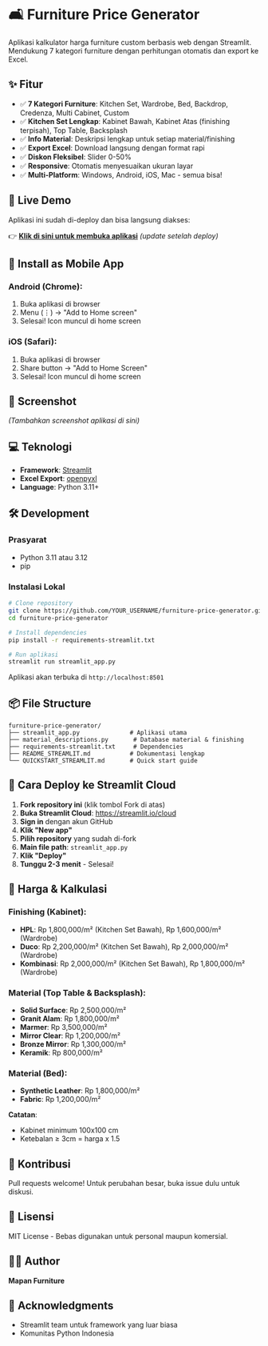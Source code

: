 # 🛋️ Furniture Price Generator

Aplikasi kalkulator harga furniture custom berbasis web dengan Streamlit. Mendukung 7 kategori furniture dengan perhitungan otomatis dan export ke Excel.

## ✨ Fitur

- ✅ **7 Kategori Furniture**: Kitchen Set, Wardrobe, Bed, Backdrop, Credenza, Multi Cabinet, Custom
- ✅ **Kitchen Set Lengkap**: Kabinet Bawah, Kabinet Atas (finishing terpisah), Top Table, Backsplash
- ✅ **Info Material**: Deskripsi lengkap untuk setiap material/finishing
- ✅ **Export Excel**: Download langsung dengan format rapi
- ✅ **Diskon Fleksibel**: Slider 0-50%
- ✅ **Responsive**: Otomatis menyesuaikan ukuran layar
- ✅ **Multi-Platform**: Windows, Android, iOS, Mac - semua bisa!

## 🚀 Live Demo

Aplikasi ini sudah di-deploy dan bisa langsung diakses:

👉 **[Klik di sini untuk membuka aplikasi](https://your-app-url.streamlit.app)** _(update setelah deploy)_

## 📱 Install as Mobile App

### Android (Chrome):
1. Buka aplikasi di browser
2. Menu (⋮) → "Add to Home screen"
3. Selesai! Icon muncul di home screen

### iOS (Safari):
1. Buka aplikasi di browser
2. Share button → "Add to Home Screen"
3. Selesai! Icon muncul di home screen

## 🎨 Screenshot

_(Tambahkan screenshot aplikasi di sini)_

## 💻 Teknologi

- **Framework**: [Streamlit](https://streamlit.io/)
- **Excel Export**: [openpyxl](https://openpyxl.readthedocs.io/)
- **Language**: Python 3.11+

## 🛠️ Development

### Prasyarat

- Python 3.11 atau 3.12
- pip

### Instalasi Lokal

```bash
# Clone repository
git clone https://github.com/YOUR_USERNAME/furniture-price-generator.git
cd furniture-price-generator

# Install dependencies
pip install -r requirements-streamlit.txt

# Run aplikasi
streamlit run streamlit_app.py
```

Aplikasi akan terbuka di `http://localhost:8501`

## 📦 File Structure

```
furniture-price-generator/
├── streamlit_app.py              # Aplikasi utama
├── material_descriptions.py       # Database material & finishing
├── requirements-streamlit.txt     # Dependencies
├── README_STREAMLIT.md           # Dokumentasi lengkap
└── QUICKSTART_STREAMLIT.md       # Quick start guide
```

## 📝 Cara Deploy ke Streamlit Cloud

1. **Fork repository ini** (klik tombol Fork di atas)
2. **Buka Streamlit Cloud**: https://streamlit.io/cloud
3. **Sign in** dengan akun GitHub
4. **Klik "New app"**
5. **Pilih repository** yang sudah di-fork
6. **Main file path**: `streamlit_app.py`
7. **Klik "Deploy"**
8. **Tunggu 2-3 menit** - Selesai!

## 🎯 Harga & Kalkulasi

### Finishing (Kabinet):
- **HPL**: Rp 1,800,000/m² (Kitchen Set Bawah), Rp 1,600,000/m² (Wardrobe)
- **Duco**: Rp 2,200,000/m² (Kitchen Set Bawah), Rp 2,000,000/m² (Wardrobe)
- **Kombinasi**: Rp 2,000,000/m² (Kitchen Set Bawah), Rp 1,800,000/m² (Wardrobe)

### Material (Top Table & Backsplash):
- **Solid Surface**: Rp 2,500,000/m²
- **Granit Alam**: Rp 1,800,000/m²
- **Marmer**: Rp 3,500,000/m²
- **Mirror Clear**: Rp 1,200,000/m²
- **Bronze Mirror**: Rp 1,300,000/m²
- **Keramik**: Rp 800,000/m²

### Material (Bed):
- **Synthetic Leather**: Rp 1,800,000/m²
- **Fabric**: Rp 1,200,000/m²

**Catatan**: 
- Kabinet minimum 100x100 cm
- Ketebalan ≥ 3cm = harga x 1.5

## 🤝 Kontribusi

Pull requests welcome! Untuk perubahan besar, buka issue dulu untuk diskusi.

## 📄 Lisensi

MIT License - Bebas digunakan untuk personal maupun komersial.

## 👨‍💻 Author

**Mapan Furniture**

## 🙏 Acknowledgments

- Streamlit team untuk framework yang luar biasa
- Komunitas Python Indonesia
